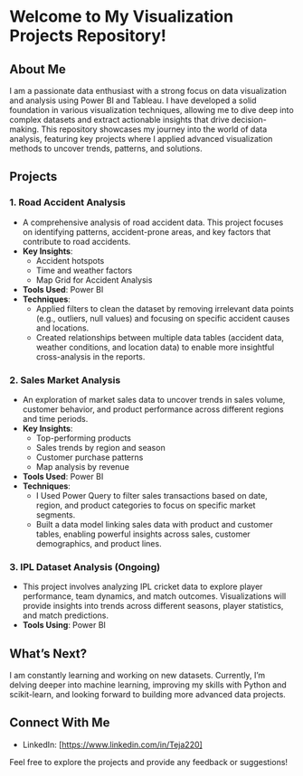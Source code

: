 # Welcome to My Visualization Projects Repository!

## About Me
I am a passionate data enthusiast with a strong focus on data visualization and analysis using Power BI and Tableau. I have developed a solid foundation in various visualization techniques, allowing me to dive deep into complex datasets and extract actionable insights that drive decision-making. This repository showcases my journey into the world of data analysis, featuring key projects where I applied advanced visualization methods to uncover trends, patterns, and solutions.

## Projects

### 1. Road Accident Analysis
- A comprehensive analysis of road accident data. This project focuses on identifying patterns, accident-prone areas, and key factors that contribute to road accidents.
- **Key Insights**:
  - Accident hotspots
  - Time and weather factors
  - Map Grid for Accident Analysis
- **Tools Used**: Power BI
- **Techniques**:
  - Applied filters to clean the dataset by removing irrelevant data points (e.g., outliers, null values) and focusing on specific accident causes and locations.
  - Created relationships between multiple data tables (accident data, weather conditions, and location data) to enable more insightful cross-analysis in the reports.

### 2. Sales Market Analysis
- An exploration of market sales data to uncover trends in sales volume, customer behavior, and product performance across different regions and time periods.
- **Key Insights**:
  - Top-performing products
  - Sales trends by region and season
  - Customer purchase patterns
  - Map analysis by revenue
- **Tools Used**: Power BI
- **Techniques**:
  - I Used Power Query to filter sales transactions based on date, region, and product categories to focus on specific market segments.
  - Built a data model linking sales data with product and customer tables, enabling powerful insights across sales, customer demographics, and product lines.

### 3. IPL Dataset Analysis (Ongoing)
- This project involves analyzing IPL cricket data to explore player performance, team dynamics, and match outcomes. Visualizations will provide insights into trends across different seasons, player statistics, and match predictions.
- **Tools Using**: Power BI

## What’s Next?
I am constantly learning and working on new datasets. Currently, I’m delving deeper into machine learning, improving my skills with Python and scikit-learn, and looking forward to building more advanced data projects.

## Connect With Me
- LinkedIn: [https://www.linkedin.com/in/Teja220]


Feel free to explore the projects and provide any feedback or suggestions!
